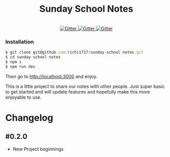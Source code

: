 <h1 align="center">Sunday School Notes</h1>

<p align="center">
  <br>
    <a href="https://travis-ci.org/richi1717/sunday-school-notes">
      <img src="https://img.shields.io/travis/rust-lang/rust.svg?style=plastic" alt="Gitter">
    </a>
    <a href="https://github.com/richi1717/sunday-school-notes">
      <img src="https://img.shields.io/david/expressjs/express.svg?style=plastic" alt="Gitter">
    </a>
    <a href="https://github.com/richi1717/sunday-school-notes">
      <img src="https://img.shields.io/david/dev/expressjs/express.svg?style=plastic" alt="Gitter">
    </a>
</p>

### Installation

```javascript
$ git clone git@github.com:richi1717/sunday-school-notes.git
$ cd sunday-school-notes
$ npm i
$ npm run dev
```

Then go to [http://localhost:3000](http:/localhost:3000) and enjoy.

This is a little project to share our notes with other people.
Just super basic to get started and will update features and hopefully make this
more enjoyable to use.

# Changelog

## #0.2.0

- New Project beginnings
